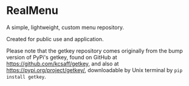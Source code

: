 # RealMenu
A simple, lightweight, custom menu repository.

Created for public use and application.

Please note that the getkey repository comes originally from the bump version of PyPi's getkey,
found on GitHub at https://github.com/kcsaff/getkey, and also at https://pypi.org/project/getkey/,
downloadable by Unix terminal by ``pip install getkey``.
